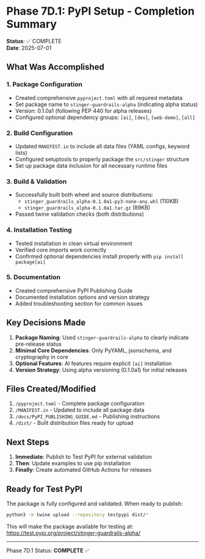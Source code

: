 # Phase 7D.1: PyPI Setup - Completion Summary

**Status**: ✅ COMPLETE  
**Date**: 2025-07-01

## What Was Accomplished

### 1. Package Configuration
- Created comprehensive `pyproject.toml` with all required metadata
- Set package name to `stinger-guardrails-alpha` (indicating alpha status)
- Version: 0.1.0a1 (following PEP 440 for alpha releases)
- Configured optional dependency groups: `[ai]`, `[dev]`, `[web-demo]`, `[all]`

### 2. Build Configuration
- Updated `MANIFEST.in` to include all data files (YAML configs, keyword lists)
- Configured setuptools to properly package the `src/stinger` structure
- Set up package data inclusion for all necessary runtime files

### 3. Build & Validation
- Successfully built both wheel and source distributions:
  - `stinger_guardrails_alpha-0.1.0a1-py3-none-any.whl` (110KB)
  - `stinger_guardrails_alpha-0.1.0a1.tar.gz` (89KB)
- Passed twine validation checks (both distributions)

### 4. Installation Testing
- Tested installation in clean virtual environment
- Verified core imports work correctly
- Confirmed optional dependencies install properly with `pip install package[ai]`

### 5. Documentation
- Created comprehensive PyPI Publishing Guide
- Documented installation options and version strategy
- Added troubleshooting section for common issues

## Key Decisions Made

1. **Package Naming**: Used `stinger-guardrails-alpha` to clearly indicate pre-release status
2. **Minimal Core Dependencies**: Only PyYAML, jsonschema, and cryptography in core
3. **Optional Features**: AI features require explicit `[ai]` installation
4. **Version Strategy**: Using alpha versioning (0.1.0a1) for initial releases

## Files Created/Modified

1. `/pyproject.toml` - Complete package configuration
2. `/MANIFEST.in` - Updated to include all package data
3. `/docs/PyPI_PUBLISHING_GUIDE.md` - Publishing instructions
4. `/dist/` - Built distribution files ready for upload

## Next Steps

1. **Immediate**: Publish to Test PyPI for external validation
2. **Then**: Update examples to use pip installation
3. **Finally**: Create automated GitHub Actions for releases

## Ready for Test PyPI

The package is fully configured and validated. When ready to publish:

```bash
python3 -m twine upload --repository testpypi dist/*
```

This will make the package available for testing at:
https://test.pypi.org/project/stinger-guardrails-alpha/

---

Phase 7D.1 Status: **COMPLETE** ✅